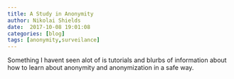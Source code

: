 ```yaml
---
title: A Study in Anonymity 
author: Nikolai Shields
date:  2017-10-08 19:01:08
categories: [blog]
tags: [anonymity,surveilance]
---
```


Something I havent seen alot of is tutorials and blurbs of information about how to learn about anonymity and anonymization in a safe way.

